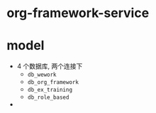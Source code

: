 # org-framework-service

# model
- 4 个数据库, 两个连接下
	- `db_wework`
	- `db_org_framework`
	- `db_ex_training`
	- `db_role_based`
- 